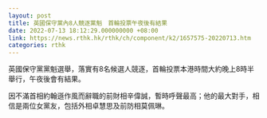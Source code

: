 ```yaml
---
layout: post
title: 英國保守黨內8人競逐黨魁　首輪投票午夜後有結果
date: 2022-07-13 18:12:29.000000000 +08:00
link: https://news.rthk.hk/rthk/ch/component/k2/1657575-20220713.htm
categories: rthk
---
```


英國保守黨黨魁選舉，落實有8名候選人競逐，首輪投票本港時間大約晚上8時半舉行，午夜後會有結果。

因不滿首相約翰遜作風而辭職的前財相辛偉誠，暫時呼聲最高；他的最大對手，相信是兩位女黨友，包括外相卓慧思及前防相莫佩琳。
